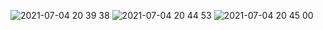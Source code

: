 ![2021-07-04 20 39 38](https://user-images.githubusercontent.com/72738848/124383595-48747280-dd08-11eb-9fa0-b79fd7bbe350.png) 
![2021-07-04 20 44 53](https://user-images.githubusercontent.com/72738848/124383680-b6209e80-dd08-11eb-9ed7-1d66835d3cfb.png)
![2021-07-04 20 45 00](https://user-images.githubusercontent.com/72738848/124383681-b751cb80-dd08-11eb-9e51-395f299997cd.png)
